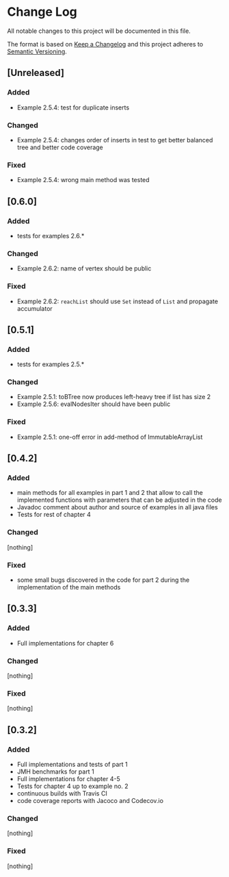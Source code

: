 # Change Log
All notable changes to this project will be documented in this file.

The format is based on [Keep a Changelog](http://keepachangelog.com/) 
and this project adheres to [Semantic Versioning](http://semver.org/).

## \[Unreleased\]

### Added

* Example 2.5.4: test for duplicate inserts

### Changed

* Example 2.5.4: changes order of inserts in test to get better balanced tree and better code coverage

### Fixed

* Example 2.5.4: wrong main method was tested

## \[0.6.0\]

### Added

* tests for examples 2.6.*

### Changed

* Example 2.6.2: name of vertex should be public

### Fixed

* Example 2.6.2: `reachList` should use `Set` instead of `List` and propagate accumulator

## \[0.5.1\]

### Added

* tests for examples 2.5.*

### Changed

* Example 2.5.1: toBTree now produces left-heavy tree if list has size 2
* Example 2.5.6: evalNodesIter should have been public

### Fixed

* Example 2.5.1: one-off error in add-method of ImmutableArrayList

## \[0.4.2\]

### Added

* main methods for all examples in part 1 and 2 that allow to call the
    implemented functions with parameters that can be adjusted in the code
* Javadoc comment about author and source of examples in all java files
* Tests for rest of chapter 4

### Changed

\[nothing\]

### Fixed

* some small bugs discovered in the code for part 2 during the
    implementation of the main methods

## \[0.3.3\]

### Added

* Full implementations for chapter 6

### Changed

\[nothing\]

### Fixed

\[nothing\]

## \[0.3.2\]

### Added

* Full implementations and tests of part 1
* JMH benchmarks for part 1
* Full implementations for chapter 4-5
* Tests for chapter 4 up to example no. 2
* continuous builds with Travis CI
* code coverage reports with Jacoco and Codecov.io

### Changed

\[nothing\]

### Fixed

\[nothing\]